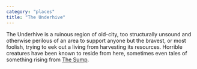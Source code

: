```yaml
---
category: "places"
title: "The Underhive"
---
```


The Underhive is a ruinous region of old-city, too structurally unsound and otherwise perilous of an area to support anyone but the bravest, or most foolish, trying to eek out a living from harvesting its resources. Horrible creatures have been known to reside from here, sometimes even tales of something rising from [The Sump](/articles/places/the-sump).
